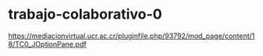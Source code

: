 # trabajo-colaborativo-0
https://mediacionvirtual.ucr.ac.cr/pluginfile.php/93792/mod_page/content/18/TC0_JOptionPane.pdf
